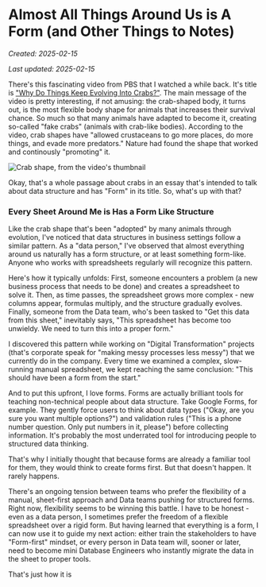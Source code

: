# Almost All Things Around Us is A Form (and Other Things to Notes)

*Created: 2025-02-15*

*Last updated: 2025-02-15*

There's this fascinating video from PBS that I watched a while back. It's title is ["Why Do Things Keep Evolving Into Crabs?"](https://www.youtube.com/watch?v=wvfR3XLXPvw). The main message of the video is pretty interesting, if not amusing: the crab-shaped body, it turns out, is the most flexible body shape for animals that increases their survival chance. So much so that many animals have adapted to become it, creating so-called "fake crabs" (animals with crab-like bodies). According to the video, crab shapes have "allowed crustaceans to go more places, do more things, and evade more predators." Nature had found the shape that worked and continously "promoting" it.

![Crab shape, from the video's thumbnail](/images/essays_0003_all_things_around_is_form/crab-like_shape.png)

Okay, that's a whole passage about crabs in an essay that's intended to talk about data structure and has "Form" in its title. So, what's up with that?

### Every Sheet Around Me is Has a Form Like Structure

Like the crab shape that's been "adopted" by many animals through evolution, I've noticed that data structures in business settings follow a similar pattern. As a "data person," I've observed that almost everything around us naturally has a form structure, or at least something form-like. Anyone who works with spreadsheets regularly will recognize this pattern.

Here's how it typically unfolds: First, someone encounters a problem (a new business process that needs to be done) and creates a spreadsheet to solve it. Then, as time passes, the spreadsheet grows more complex - new columns appear, formulas multiply, and the structure gradually evolves. Finally, someone from the Data team, who's been tasked to "Get this data from this sheet," inevitably says, "This spreadsheet has become too unwieldy. We need to turn this into a proper form."

I discovered this pattern while working on "Digital Transformation" projects (that's corporate speak for "making messy processes less messy") that we currently do in the company. Every time we examined a complex, slow-running manual spreadsheet, we kept reaching the same conclusion: "This should have been a form from the start."

And to put this upfront, I love forms. Forms are actually brilliant tools for teaching non-technical people about data structure. Take Google Forms, for example. They gently force users to think about data types ("Okay, are you sure you want multiple options?") and validation rules ("This is a phone number question. Only put numbers in it, please") before collecting information. It's probably the most underrated tool for introducing people to structured data thinking.

That's why I initially thought that because forms are already a familiar tool for them, they would think to create forms first. But that doesn't happen. It rarely happens.

There's an ongoing tension between teams who prefer the flexibility of a manual, sheet-first approach and Data teams pushing for structured forms. Right now, flexibility seems to be winning this battle. I have to be honest - even as a data person, I sometimes prefer the freedom of a flexible spreadsheet over a rigid form. But having learned that everything is a form, I can now use it to guide my next action: either train the stakeholders to have "Form-first" mindset, or every person in Data team will, sooner or later, need to become mini Database Engineers who instantly migrate the data in the sheet to proper tools.

That's just how it is
